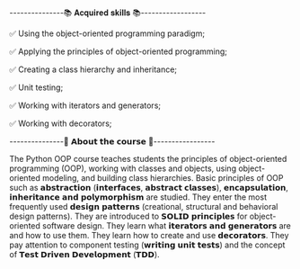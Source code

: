 ---------------📚 𝐀𝐜𝐪𝐮𝐢𝐫𝐞𝐝 𝐬𝐤𝐢𝐥𝐥𝐬 📚------------------
 
✅ Using the object-oriented programming paradigm;

✅ Applying the principles of object-oriented programming;

✅ Creating a class hierarchy and inheritance;

✅ Unit testing;

✅ Working with iterators and generators;

✅ Working with decorators;



---------------📖 𝗔𝗯𝗼𝘂𝘁 𝘁𝗵𝗲 𝗰𝗼𝘂𝗿𝘀𝗲 📖-----------------

The Python OOP course teaches students the principles of object-oriented programming (OOP), 
working with classes and objects, using object-oriented modeling, and building class hierarchies. 
Basic principles of OOP such as 𝗮𝗯𝘀𝘁𝗿𝗮𝗰𝘁𝗶𝗼𝗻 (𝗶𝗻𝘁𝗲𝗿𝗳𝗮𝗰𝗲𝘀, 𝗮𝗯𝘀𝘁𝗿𝗮𝗰𝘁 𝗰𝗹𝗮𝘀𝘀𝗲𝘀), 𝗲𝗻𝗰𝗮𝗽𝘀𝘂𝗹𝗮𝘁𝗶𝗼𝗻, 𝗶𝗻𝗵𝗲𝗿𝗶𝘁𝗮𝗻𝗰𝗲 𝗮𝗻𝗱 𝗽𝗼𝗹𝘆𝗺𝗼𝗿𝗽𝗵𝗶𝘀𝗺 are studied.
They enter the most frequently used 𝗱𝗲𝘀𝗶𝗴𝗻 𝗽𝗮𝘁𝘁𝗲𝗿𝗻𝘀 (creational, structural and behavioral design patterns).
They are introduced to 𝗦𝗢𝗟𝗜𝗗 𝗽𝗿𝗶𝗻𝗰𝗶𝗽𝗹𝗲𝘀 for object-oriented software design. 
They learn what 𝗶𝘁𝗲𝗿𝗮𝘁𝗼𝗿𝘀 𝗮𝗻𝗱 𝗴𝗲𝗻𝗲𝗿𝗮𝘁𝗼𝗿𝘀 are and how to use them. 
They learn how to create and use 𝗱𝗲𝗰𝗼𝗿𝗮𝘁𝗼𝗿𝘀. 
They pay attention to component testing (𝘄𝗿𝗶𝘁𝗶𝗻𝗴 𝘂𝗻𝗶𝘁 𝘁𝗲𝘀𝘁𝘀) and the concept of	𝗧𝗲𝘀𝘁 𝗗𝗿𝗶𝘃𝗲𝗻 𝗗𝗲𝘃𝗲𝗹𝗼𝗽𝗺𝗲𝗻𝘁 (𝗧𝗗𝗗).
